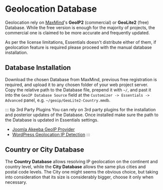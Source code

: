 # Geolocation Database

Geolocation rely on [MaxMind](https://www.maxmind.com/en/geoip2-services-and-databases)'s **GeoIP2** (commercial) or **GeoLite2** (free) Database. While the free version is enough for the majority of projects, the commercial one is claimed to be more accurate and frequently updated.

As per the license limitations, Essentials doesn't distribute either of them, if geolocation feature is required please proceed with the manual database installation.

## Database Installation

Download the chosen Database from MaxMind, previous free registration is required, and upload it to any chosen folder of your web project server. Copy the relative path to the Database file, prepend it with `~/`, and past it into the `GeoIP Database Source` field at the `Customizer -> Essentials -> Advanced` panel, e.g. `~/geoip/GeoLite2-Country.mmdb`.

::: tip 3rd Party Plugins
You can rely on 3rd party plugins for the installation and posterior updates of the Database. Once installed make sure the path to the Database is updated in Essentials settings.

- [Joomla Akeeba GeoIP Provider](https://www.akeeba.com/download/akgeoip.html)
- [WordPress Geolocation IP Detection](https://wordpress.org/plugins/geoip-detect/)
:::

## Country or City Database

The **Country Database**  allows resolving IP geolocation on the continent and country level, while the **City Database** allows the same plus cities and postal code levels. The City one might seems the obvious choice, but taking into consideration that its size is considerably bigger, choose it only when necessary.
